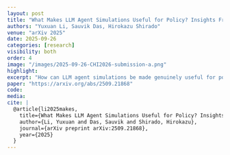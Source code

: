```yaml
---
layout: post
title: "What Makes LLM Agent Simulations Useful for Policy? Insights From an Iterative Design Engagement in Emergency Preparedness"
authors: "Yuxuan Li, Sauvik Das, Hirokazu Shirado"
venue: "arXiv 2025"
date: 2025-09-26
categories: [research]
visibility: both
order: 4
image: "/images/2025-09-26-CHI2026-submission-a.png"
highlight:
excerpt: "How can LLM agent simulations be made genuinely useful for policy? We take a first step toward answering this question by working closely with policymakers over 16 months to design and build a 13,000-agent simulation system that directly informed and improved policy implementation at CMU."
paper: "https://arxiv.org/abs/2509.21868"
code:
media:
cite: |
  @article{li2025makes,
    title={What Makes LLM Agent Simulations Useful for Policy? Insights From an Iterative Design Engagement in Emergency Preparedness},
    author={Li, Yuxuan and Das, Sauvik and Shirado, Hirokazu},
    journal={arXiv preprint arXiv:2509.21868},
    year={2025}
  }
---
```

